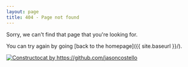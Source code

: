 ```yaml
---
layout: page
title: 404 - Page not found
---
```


Sorry, we can't find that page that you're looking for. 

You can try again by going [back to the homepage]({{ site.baseurl }}/).

<div class="not-found-image">
<a href="/"><img src="{{ site.baseurl }}/images/404.jpg" alt="Constructocat by https://github.com/jasoncostello" /></a>
</div>
